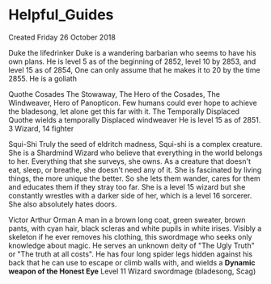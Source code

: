 # Helpful_Guides
Created Friday 26 October 2018

Duke the lifedrinker
Duke is a wandering barbarian who seems to have his own plans. He is level 5 as of the beginning of 2852, level 10 by 2853, and level 15 as of 2854, One can only assume that he makes it to 20 by the time 2855. He is a goliath 


Quothe Cosades
The Stowaway, The Hero of the Cosades, The Windweaver, Hero of Panopticon. Few humans could ever hope to achieve the bladesong, let alone get this far with it. The Temporally Displaced Quothe wields a temporally Displaced windweaver He is level 15 as of 2851. 3 Wizard, 14 fighter
	
Squi-Shi
Truly the seed of eldritch madness, Squi-shi is a complex creature. She is a Shardmind Wizard who believe that everything in the world belongs to her. Everything that she surveys, she owns. As a creature that doesn't eat, sleep, or breathe, she doesn't need any of it. She is fascinated by living things, the more unique the better. So she lets them wander, cares for them and educates them if they stray too far. She is a level 15 wizard but she constantly wrestles with a darker side of her, which is a level 16 sorcerer. She also absolutely hates doors.

Victor Arthur Orman
A man in a brown long coat, green sweater, brown pants, with cyan hair, black scleras and white pupils in white irises. Visibly a skeleton if he ever removes his clothing, this swordmage who seeks only knowledge about magic. He serves an unknown deity of "The Ugly Truth" or "The truth at all costs". He has four long spider legs hidden against his back that he can use to escape or climb walls with, and wields a **Dynamic weapon of the Honest Eye**
Level 11 Wizard swordmage (bladesong, Scag)
	
	
	

